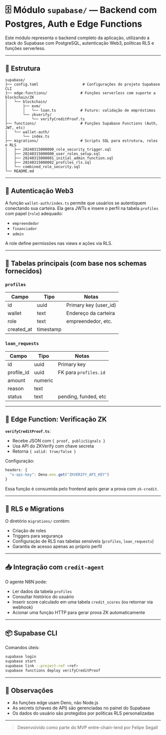 # 🗄️ Módulo `supabase/` — Backend com Postgres, Auth e Edge Functions

Este módulo representa o backend completo da aplicação, utilizando a stack do Supabase com PostgreSQL, autenticação Web3, políticas RLS e funções serverless.

---

## 🧱 Estrutura

```
supabase/
├── config.toml                    # Configurações do projeto Supabase CLI
├── edge-functions/               # Funções serverless com suporte a blockchain/ZK
│   └── blockchain/
│       ├── evm/
│       │   └── loan.ts           # Futuro: validação de empréstimos
│       └── zkverify/
│           └── verifyCreditProof.ts
├── functions/                    # Funções Supabase Functions (Auth, JWT, etc)
│   └── wallet-auth/
│       └── index.ts
├── migrations/                   # Scripts SQL para estrutura, roles e RLS
│   ├── 20240315000000_role_security_trigger.sql
│   ├── 20240315000000_user_roles_setup.sql
│   ├── 20240315000001_initial_admin_function.sql
│   ├── 20240315000002_profiles_rls.sql
│   └── combined_role_security.sql
└── README.md
```

---

## 🔐 Autenticação Web3

A função `wallet-auth/index.ts` permite que usuários se autentiquem conectando sua carteira. Ela gera JWTs e insere o perfil na tabela `profiles` com papel (`role`) adequado:

- `empreendedor`
- `financiador`
- `admin`

A role define permissões nas views e ações via RLS.

---

## 🧮 Tabelas principais (com base nos schemas fornecidos)

### `profiles`
| Campo        | Tipo      | Notas                |
|--------------|-----------|----------------------|
| id           | uuid      | Primary key (user_id)|
| wallet       | text      | Endereço da carteira |
| role         | text      | empreendedor, etc.   |
| created_at   | timestamp |                      |

### `loan_requests`
| Campo        | Tipo      | Notas                  |
|--------------|-----------|------------------------|
| id           | uuid      | Primary key            |
| profile_id   | uuid      | FK para `profiles.id`  |
| amount       | numeric   |                        |
| reason       | text      |                        |
| status       | text      | pending, funded, etc   |

---

## 🧪 Edge Function: Verificação ZK

**`verifyCreditProof.ts`**:
- Recebe JSON com `{ proof, publicSignals }`
- Usa API do ZKVerify com chave secreta
- Retorna `{ valid: true/false }`

Configuração:

```ts
headers: {
  "x-api-key": Deno.env.get("ZKVERIFY_API_KEY")
}
```

Essa função é consumida pelo frontend após gerar a prova com `zk-credit`.

---

## 🔐 RLS e Migrations

O diretório `migrations/` contém:

- Criação de roles
- Triggers para segurança
- Configuração de RLS nas tabelas sensíveis (`profiles`, `loan_requests`)
- Garantia de acesso apenas ao próprio perfil

---

## 📥 Integração com `credit-agent`

O agente N8N pode:
- Ler dados da tabela `profiles`
- Consultar histórico do usuário
- Inserir score calculado em uma tabela `credit_scores` (ou retornar via webhook)
- Acionar uma função HTTP para gerar prova ZK automaticamente

---

## 📦 Supabase CLI

Comandos úteis:

```bash
supabase login
supabase start
supabase link --project-ref <ref>
supabase functions deploy verifyCreditProof
```

---

## 🧠 Observações

- As funções edge usam Deno, não Node.js
- As secrets (chaves de API) são gerenciadas no painel do Supabase
- Os dados do usuário são protegidos por políticas RLS personalizadas

---

> Desenvolvido como parte do MVP entre-chain-lend por Felipe Segall